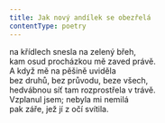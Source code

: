 ```yaml
---
title: Jak nový andílek se obezřelá
contentType: poetry
---
```


<section>

na křídlech snesla na zelený břeh,  
kam osud procházkou mě zaved právě.  
A když mě na pěšině uviděla  
bez druhů, bez průvodu, beze všech,  
hedvábnou síť tam rozprostřela v trávě.  
Vzplanul jsem; nebyla mi nemilá  
pak záře, jež jí z očí svítila.

</section>
